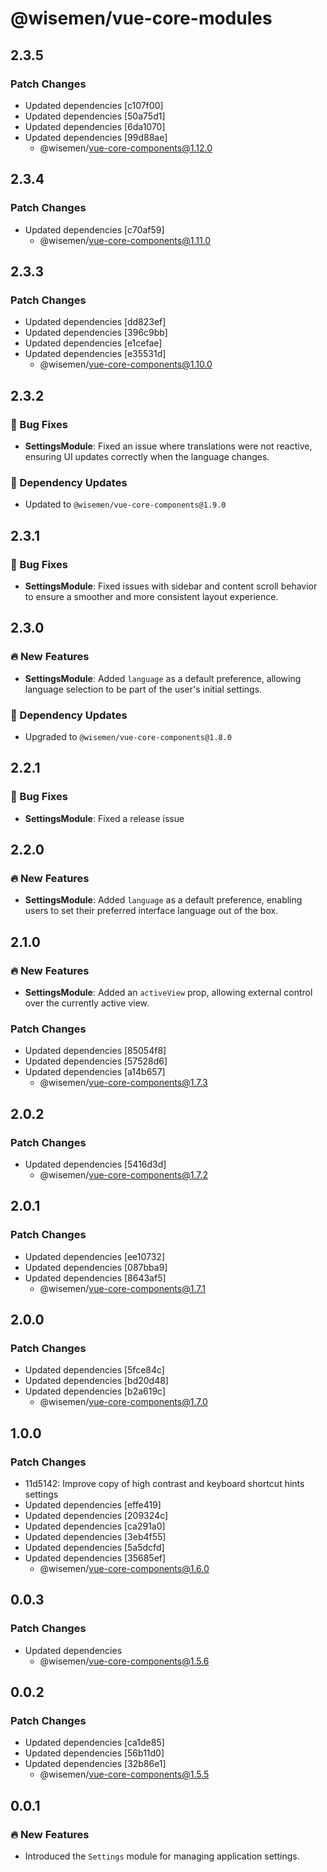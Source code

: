 # @wisemen/vue-core-modules

## 2.3.5

### Patch Changes

- Updated dependencies [c107f00]
- Updated dependencies [50a75d1]
- Updated dependencies [6da1070]
- Updated dependencies [99d88ae]
  - @wisemen/vue-core-components@1.12.0

## 2.3.4

### Patch Changes

- Updated dependencies [c70af59]
  - @wisemen/vue-core-components@1.11.0

## 2.3.3

### Patch Changes

- Updated dependencies [dd823ef]
- Updated dependencies [396c9bb]
- Updated dependencies [e1cefae]
- Updated dependencies [e35531d]
  - @wisemen/vue-core-components@1.10.0

## 2.3.2

### 🐞 Bug Fixes

- **SettingsModule**: Fixed an issue where translations were not reactive, ensuring UI updates correctly when the language changes.

### 🔗 Dependency Updates

- Updated to `@wisemen/vue-core-components@1.9.0`

## 2.3.1

### 🐞 Bug Fixes

- **SettingsModule**: Fixed issues with sidebar and content scroll behavior to ensure a smoother and more consistent layout experience.

## 2.3.0

### 🔥 New Features

- **SettingsModule**: Added `language` as a default preference, allowing language selection to be part of the user's initial settings.

### 🔗 Dependency Updates

- Upgraded to `@wisemen/vue-core-components@1.8.0`

## 2.2.1

### 🐞 Bug Fixes

- **SettingsModule**: Fixed a release issue

## 2.2.0

### 🔥 New Features

- **SettingsModule**: Added `language` as a default preference, enabling users to set their preferred interface language out of the box.

## 2.1.0

### 🔥 New Features

- **SettingsModule**: Added an `activeView` prop, allowing external control over the currently active view.

### Patch Changes

- Updated dependencies [85054f8]
- Updated dependencies [57528d6]
- Updated dependencies [a14b657]
  - @wisemen/vue-core-components@1.7.3

## 2.0.2

### Patch Changes

- Updated dependencies [5416d3d]
  - @wisemen/vue-core-components@1.7.2

## 2.0.1

### Patch Changes

- Updated dependencies [ee10732]
- Updated dependencies [087bba9]
- Updated dependencies [8643af5]
  - @wisemen/vue-core-components@1.7.1

## 2.0.0

### Patch Changes

- Updated dependencies [5fce84c]
- Updated dependencies [bd20d48]
- Updated dependencies [b2a619c]
  - @wisemen/vue-core-components@1.7.0

## 1.0.0

### Patch Changes

- 11d5142: Improve copy of high contrast and keyboard shortcut hints settings
- Updated dependencies [effe419]
- Updated dependencies [209324c]
- Updated dependencies [ca291a0]
- Updated dependencies [3eb4f55]
- Updated dependencies [5a5dcfd]
- Updated dependencies [35685ef]
  - @wisemen/vue-core-components@1.6.0

## 0.0.3

### Patch Changes

- Updated dependencies
  - @wisemen/vue-core-components@1.5.6

## 0.0.2

### Patch Changes

- Updated dependencies [ca1de85]
- Updated dependencies [56b11d0]
- Updated dependencies [32b86e1]
  - @wisemen/vue-core-components@1.5.5

## 0.0.1

### 🔥 New Features

- Introduced the `Settings` module for managing application settings.

